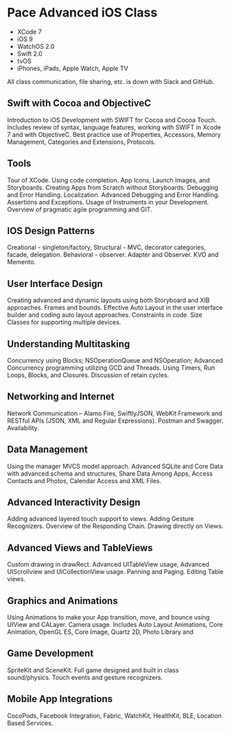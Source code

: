 Pace Advanced iOS Class
=======================

* XCode 7
* iOS 9
* WatchOS 2.0
* Swift 2.0
* tvOS
* iPhones, iPads, Apple Watch, Apple TV

All class communication, file sharing, etc. is down with Slack and GitHub.

Swift with Cocoa and Objective­C
-------------------------------

Introduction to iOS Development with SWIFT for Cocoa and Cocoa Touch. Includes review of syntax, language features, working with SWIFT in Xcode 7 and with Objective­C. Best practice use of Properties, Accessors, Memory Management, Categories and Extensions, Protocols.

Tools
-----

Tour of XCode.  Using code completion. App Icons, Launch Images, and Storyboards.  Creating Apps from Scratch without Storyboards. Debugging and Error Handling. Localization. Advanced Debugging and Error Handling. Assertions and Exceptions. Usage of Instruments in your Development. Overview of pragmatic agile programming and GIT.

IOS Design Patterns
-------------------

Creational - singleton/factory, Structural - MVC, decorator categories, facade, delegation. Behavioral - observer. Adapter and Observer. KVO and Memento. 

User Interface Design
---------------------

Creating advanced and dynamic layouts using both Storyboard and XIB approaches. Frames and bounds. Effective Auto Layout in the user interface builder and coding auto layout approaches. Constraints in code. Size Classes for supporting multiple devices.

Understanding Multitasking
--------------------------

Concurrency using Blocks; NSOperationQueue and NSOperation; Advanced Concurrency programming utilizing GCD and Threads. Using Timers, Run Loops, Blocks, and Closures.  Discussion of retain cycles.

Networking and Internet
-----------------------
Network Communication – Alamo Fire, SwiftlyJSON, WebKit Framework and RESTful APIs (JSON, XML and Regular Expressions). Postman and Swagger. Availability.

Data Management
---------------
Using the manager ­MVCS model approach. Advanced SQLite and Core Data with advanced schema and structures, Share Data Among Apps, Access Contacts and Photos, Calendar Access and XML Files.

Advanced Interactivity Design
-----------------------------
Adding advanced layered touch support to views. Adding Gesture Recognizers. Overview of the Responding Chain. Drawing directly on Views.

Advanced Views and TableViews
-----------------------------
Custom drawing in drawRect. Advanced UITableView usage, Advanced UIScrollview and UICollectionView usage. Panning and Paging. Editing Table views.

Graphics and Animations
-----------------------
Using Animations to make your App transition, move, and bounce using UIView and CALayer. Camera usage. Includes Auto Layout Animations, Core Animation, OpenGL ES, Core Image, Quartz 2D, Photo Library and 

Game Development
----------------
SpriteKit and SceneKit. Full game designed and built in class sound/physics. Touch events and gesture recognizers.

Mobile App Integrations
-----------------------
CocoPods, Facebook Integration, Fabric, WatchKit, HealthKit, BLE, Location Based Services.

